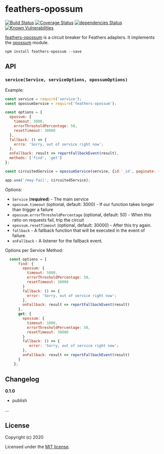 # feathers-opossum

[![Build Status](https://travis-ci.org/sajov/feathers-opossum.png?branch=master)](https://travis-ci.org/sajov/feathers-opossum)
[![Coverage Status](https://coveralls.io/repos/github/sajov/feathers-opossum/badge.svg?branch=master)](https://coveralls.io/github/sajov/feathers-opossum?branch=master)
[![dependencies Status](https://david-dm.org/sajov/feathers-opossum/status.svg)](https://david-dm.org/sajov/feathers-opossum)
[![Known Vulnerabilities](https://snyk.io/test/npm/feathers-opossum/badge.svg)](https://snyk.io/test/npm/feathers-opossum)

[feathers-opossum](https://github.com/sajov/feathers-opossum) is a circuit breaker for Feathers adapters. It implements the [opossum](https://github.com/nodeshift/opossum) module.

```
npm install feathers-opossum --save
```

## API

### `service(Service, serviceOptions, opossumOptions)`

Example:

```javascript
const service = require('service');
const opossumService = require('feathers-opossum');

const options = {
  opossum: {
    timeout: 3000,
    errorThresholdPercentage: 50,
    resetTimeout: 30000
  },
  fallback: () => {
    errro: 'Sorry, out of service right now';
  },
  onFallback: result => reportFallbackEvent(result),
  methods: ['find', 'get']
};

const circuitedService = opossumService(service, {id:'_id', paginate: {max:10 }, options);

app.use('/may-fail', circuitedService);
```

Options:

- `Service` (**required**) - The main service
- `opossum.timeout` (optional, default: 3000) - If our function takes longer than trigger a failure
- `opossum.errorThresholdPercentage` (optional, default: 50) - When this ratio on requests fail, trip the circuit
- `opossum.resetTimeout` (optional, default: 30000) - After this try again.
- `fallback` - A fallback function that will be executed in the event of failure.
- `onFallback` - A listener for the fallback event.

Options per Service Method:

```javascript
  const options = {
      find: {
        opossum: {
          timeout: 5000,
          errorThresholdPercentage: 50,
          resetTimeout: 30000
        }
        fallback: () => {
          error: 'Sorry, out of service right now';
        },
        onFallback: result => reportFallbackEvent(result)
      },
      get: {
        opossum: {
          timeout: 1000,
          errorThresholdPercentage: 50,
          resetTimeout: 30000
        }
        fallback: () => {
           error: 'Sorry, out of service right now';
        },
        onFallback: result => reportFallbackEvent(result)
      }
    };
```

## Changelog

**0.1.0**

- publish

...

## License

Copyright (c) 2020

Licensed under the [MIT license](LICENSE).
